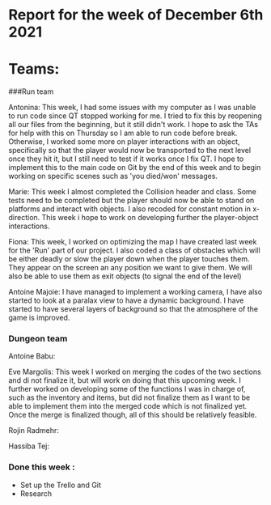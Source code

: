 #  Report for the week of December 6th 2021


# Teams:

###Run team





Antonina: This week, I had some issues with my computer as I was unable to run code since QT stopped working for me. I tried to fix this by reopening all our files from the beginning, but it still didn't work. I hope to ask the TAs for help with this on Thursday so I am able to run code before break. Otherwise, I worked some more on player interactions with an object, specifically so that the player would now be transported to the next level once they hit it, but I still need to test if it works once I fix QT. I hope to implement this to the main code on Git by the end of this week and to begin working on specific scenes such as 'you died/won' messages.

Marie: This week I almost completed the Collision header and class. Some tests need to be completed but the player should now be able to stand on platforms and interact with objects. I also recoded for constant motion in x-direction. This week i hope to work on developing further the player-object interactions.


Fiona: This week, I worked on optimizing the map I have created last week for the 'Run' part of our project. I also coded a class of obstacles which will be either deadly or slow the player down when the player touches them. They appear on the screen an any position we want to give them. 
We will also be able to use them as exit objects (to signal the end of the level)


Antoine Majoie: I have managed to implement a working camera, I have also started to look at a paralax view to have a dynamic background. I have started to have several layers of background so that the atmosphere of the game is improved.




### Dungeon team

Antoine Babu:




Eve Margolis: This week I worked on merging the codes of the two sections and di not finalize it, but will work on doing that this upcoming week. I further worked on developing some of the functions I was in charge of, such as the inventory and items, but did not finalize them as I want to be able to implement them into the merged code which is not finalized yet. Once the merge is finalized though, all of this should be relatively feasible.




Rojin Radmehr:



Hassiba Tej:


### Done this week :
- Set up the Trello and Git
- Research

  


